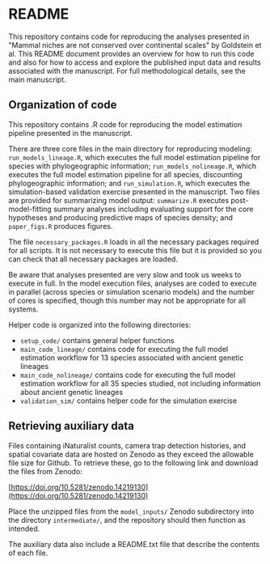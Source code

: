 # README

This repository contains code for reproducing the analyses presented in 
"Mammal niches are not conserved over continental scales" by Goldstein et al. 
This README document provides an overview for how to run this code and also
for how to access and explore the published input data and results associated
with the manuscript. For full methodological details, see the main manuscript.

## Organization of code

This repository contains .R code for reproducing the model estimation pipeline
presented in the manuscript.

There are three core files in the main directory for reproducing modeling:
`run_models_lineage.R`, which executes the full model estimation pipeline for
species with phylogeographic information; `run_models_nolineage.R`, which
executes the full model estimation pipeline for all species, discounting
phylogeographic information; and `run_simulation.R`, which executes the
simulation-based validation exercise presented in the manuscript.
Two files are provided for summarizing model output: `summarize.R` executes
post-model-fitting summary analyses including evaluating support for the core
hypotheses and producing predictive maps of species density; and `paper_figs.R`
produces figures.

The file `necessary_packages.R` loads in all the necessary packages required for
all scripts. It is not necessary to execute this file but it is provided so you
can check that all necessary packages are loaded.

Be aware that analyses presented are very slow and took us weeks to execute in
full. In the model execution files, analyses are coded to execute in parallel
(across species or simulation scenario models) and the number of cores is
specified, though this number may not be appropriate for all systems.


Helper code is organized into the following directories:

- `setup_code/` contains general helper functions 
- `main_code_lineage/` contains code for executing the full model estimation workflow for 13 species associated with ancient genetic lineages
- `main_code_nolineage/` contains code for executing the full model estimation workflow for all 35 species studied, not including information about ancient genetic lineages
- `validation_sim/` contains helper code for the simulation exercise


## Retrieving auxiliary data

Files containing iNaturalist counts, camera trap detection histories,
and spatial covariate data are hosted on Zenodo as they exceed the 
allowable file size for Github. To retrieve these, go to the following link and download the files from Zenodo:

[https://doi.org/10.5281/zenodo.14219130](https://doi.org/10.5281/zenodo.14219130)

Place the unzipped files from the `model_inputs/` Zenodo subdirectory into the 
directory `intermediate/`, and the repository should then function as intended.

The auxiliary data also include a README.txt file that describe the contents of each file.
